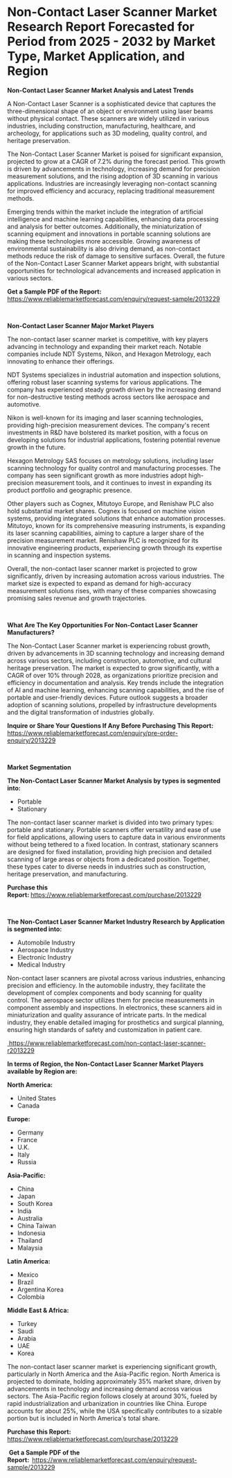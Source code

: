 <p><h1>Non-Contact Laser Scanner Market Research Report Forecasted for Period from 2025 -  2032 by Market Type, Market Application, and Region</h1></p><p><strong>Non-Contact Laser Scanner Market Analysis and Latest Trends</strong></p>
<p><p>A Non-Contact Laser Scanner is a sophisticated device that captures the three-dimensional shape of an object or environment using laser beams without physical contact. These scanners are widely utilized in various industries, including construction, manufacturing, healthcare, and archeology, for applications such as 3D modeling, quality control, and heritage preservation.</p><p>The Non-Contact Laser Scanner Market is poised for significant expansion, projected to grow at a CAGR of 7.2% during the forecast period. This growth is driven by advancements in technology, increasing demand for precision measurement solutions, and the rising adoption of 3D scanning in various applications. Industries are increasingly leveraging non-contact scanning for improved efficiency and accuracy, replacing traditional measurement methods.</p><p>Emerging trends within the market include the integration of artificial intelligence and machine learning capabilities, enhancing data processing and analysis for better outcomes. Additionally, the miniaturization of scanning equipment and innovations in portable scanning solutions are making these technologies more accessible. Growing awareness of environmental sustainability is also driving demand, as non-contact methods reduce the risk of damage to sensitive surfaces. Overall, the future of the Non-Contact Laser Scanner Market appears bright, with substantial opportunities for technological advancements and increased application in various sectors.</p></p>
<p><strong>Get a Sample PDF of the Report:&nbsp;</strong> <a href="https://www.reliablemarketforecast.com/enquiry/request-sample/2013229?utm_campaign=3442&utm_medium=2&utm_source=Github&utm_content=ia&utm_term=16042025&utm_id=non-contact-laser-scanner">https://www.reliablemarketforecast.com/enquiry/request-sample/2013229</a></p>
<p>&nbsp;</p>
<p><strong>Non-Contact Laser Scanner Major Market Players</strong></p>
<p><p>The non-contact laser scanner market is competitive, with key players advancing in technology and expanding their market reach. Notable companies include NDT Systems, Nikon, and Hexagon Metrology, each innovating to enhance their offerings.</p><p>NDT Systems specializes in industrial automation and inspection solutions, offering robust laser scanning systems for various applications. The company has experienced steady growth driven by the increasing demand for non-destructive testing methods across sectors like aerospace and automotive.</p><p>Nikon is well-known for its imaging and laser scanning technologies, providing high-precision measurement devices. The company's recent investments in R&D have bolstered its market position, with a focus on developing solutions for industrial applications, fostering potential revenue growth in the future.</p><p>Hexagon Metrology SAS focuses on metrology solutions, including laser scanning technology for quality control and manufacturing processes. The company has seen significant growth as more industries adopt high-precision measurement tools, and it continues to invest in expanding its product portfolio and geographic presence.</p><p>Other players such as Cognex, Mitutoyo Europe, and Renishaw PLC also hold substantial market shares. Cognex is focused on machine vision systems, providing integrated solutions that enhance automation processes. Mitutoyo, known for its comprehensive measuring instruments, is expanding its laser scanning capabilities, aiming to capture a larger share of the precision measurement market. Renishaw PLC is recognized for its innovative engineering products, experiencing growth through its expertise in scanning and inspection systems.</p><p>Overall, the non-contact laser scanner market is projected to grow significantly, driven by increasing automation across various industries. The market size is expected to expand as demand for high-accuracy measurement solutions rises, with many of these companies showcasing promising sales revenue and growth trajectories.</p></p>
<p>&nbsp;</p>
<p><strong>What Are The Key Opportunities For Non-Contact Laser Scanner Manufacturers?</strong></p>
<p><p>The Non-Contact Laser Scanner market is experiencing robust growth, driven by advancements in 3D scanning technology and increasing demand across various sectors, including construction, automotive, and cultural heritage preservation. The market is expected to grow significantly, with a CAGR of over 10% through 2028, as organizations prioritize precision and efficiency in documentation and analysis. Key trends include the integration of AI and machine learning, enhancing scanning capabilities, and the rise of portable and user-friendly devices. Future outlook suggests a broader adoption of scanning solutions, propelled by infrastructure developments and the digital transformation of industries globally.</p></p>
<p><strong>Inquire or Share Your Questions If Any Before Purchasing This Report:</strong> <a href="https://www.reliablemarketforecast.com/enquiry/pre-order-enquiry/2013229?utm_campaign=3442&utm_medium=2&utm_source=Github&utm_content=ia&utm_term=16042025&utm_id=non-contact-laser-scanner">https://www.reliablemarketforecast.com/enquiry/pre-order-enquiry/2013229</a></p>
<p>&nbsp;</p>
<p><strong>Market Segmentation</strong></p>
<p><strong>The Non-Contact Laser Scanner Market Analysis by types is segmented into:</strong></p>
<p><ul><li>Portable</li><li>Stationary</li></ul></p>
<p><p>The non-contact laser scanner market is divided into two primary types: portable and stationary. Portable scanners offer versatility and ease of use for field applications, allowing users to capture data in various environments without being tethered to a fixed location. In contrast, stationary scanners are designed for fixed installation, providing high precision and detailed scanning of large areas or objects from a dedicated position. Together, these types cater to diverse needs in industries such as construction, heritage preservation, and manufacturing.</p></p>
<p><strong>Purchase this Report:&nbsp;</strong><a href="https://www.reliablemarketforecast.com/purchase/2013229?utm_campaign=3442&utm_medium=2&utm_source=Github&utm_content=ia&utm_term=16042025&utm_id=non-contact-laser-scanner">https://www.reliablemarketforecast.com/purchase/2013229</a></p>
<p>&nbsp;</p>
<p><strong>The Non-Contact Laser Scanner Market Industry Research by Application is segmented into:</strong></p>
<p><ul><li>Automobile Industry</li><li>Aerospace Industry</li><li>Electronic Industry</li><li>Medical Industry</li></ul></p>
<p><p>Non-contact laser scanners are pivotal across various industries, enhancing precision and efficiency. In the automobile industry, they facilitate the development of complex components and body scanning for quality control. The aerospace sector utilizes them for precise measurements in component assembly and inspections. In electronics, these scanners aid in miniaturization and quality assurance of intricate parts. In the medical industry, they enable detailed imaging for prosthetics and surgical planning, ensuring high standards of safety and customization in patient care.</p></p>
<p><a href="https://www.reliablemarketforecast.com/non-contact-laser-scanner-r2013229?utm_campaign=3442&utm_medium=2&utm_source=Github&utm_content=ia&utm_term=16042025&utm_id=non-contact-laser-scanner">&nbsp;https://www.reliablemarketforecast.com/non-contact-laser-scanner-r2013229</a></p>
<p><strong>In terms of Region, the Non-Contact Laser Scanner Market Players available by Region are:</strong></p>
<p>
    <p> <strong> North America: </strong>
        <ul>
            <li>United States</li>
            <li>Canada</li>
        </ul>
        </p> 
    <p> <strong> Europe: </strong>
        <ul>
            <li>Germany</li>
            <li>France</li>
            <li>U.K.</li>
            <li>Italy</li>
            <li>Russia</li>
        </ul>
        </p> 
    <p> <strong> Asia-Pacific: </strong>
        <ul>
            <li>China</li>
            <li>Japan</li>
            <li>South Korea</li>
            <li>India</li>
            <li>Australia</li>
            <li>China Taiwan</li>
            <li>Indonesia</li>
            <li>Thailand</li>
            <li>Malaysia</li>
        </ul>
        </p> 
    <p> <strong> Latin America: </strong>
        <ul>
            <li>Mexico</li>
            <li>Brazil</li>
            <li>Argentina Korea</li>
            <li>Colombia</li>
        </ul>
        </p> 
    <p> <strong> Middle East & Africa: </strong>
        <ul>
            <li>Turkey</li>
            <li>Saudi</li>
            <li>Arabia</li>
            <li>UAE</li>
            <li>Korea</li>
        </ul>
    </p>
    </p>
<p><p>The non-contact laser scanner market is experiencing significant growth, particularly in North America and the Asia-Pacific region. North America is projected to dominate, holding approximately 35% market share, driven by advancements in technology and increasing demand across various sectors. The Asia-Pacific region follows closely at around 30%, fueled by rapid industrialization and urbanization in countries like China. Europe accounts for about 25%, while the USA specifically contributes to a sizable portion but is included in North America's total share.</p></p>
<p><strong>Purchase this Report: </strong><a href="https://www.reliablemarketforecast.com/purchase/2013229?utm_campaign=3442&utm_medium=2&utm_source=Github&utm_content=ia&utm_term=16042025&utm_id=non-contact-laser-scanner">https://www.reliablemarketforecast.com/purchase/2013229</a></p>
<p>&nbsp;<strong>Get a Sample PDF of the Report:&nbsp;&nbsp;</strong><a href="https://www.reliablemarketforecast.com/enquiry/request-sample/2013229?utm_campaign=3442&utm_medium=2&utm_source=Github&utm_content=ia&utm_term=16042025&utm_id=non-contact-laser-scanner">https://www.reliablemarketforecast.com/enquiry/request-sample/2013229</a></p>
<p><strong></strong></p>
<p><p></p><p></p><p></p></p>